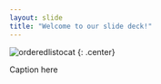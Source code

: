```yaml
---
layout: slide
title: "Welcome to our slide deck!"
---
```


![orderedlistocat](https://octodex.github.com/images/orderedlistocat.png)
{: .center}

Caption here
